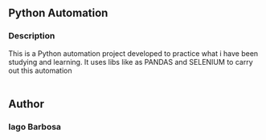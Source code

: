 <H2><strong>Python Automation</strong></H2>
<h3>Description</h3>
This is a Python automation project developed to practice what i have been studying and learning. It uses libs like as PANDAS and SELENIUM to carry out this automation
<br>
<br>

<strong><h2>Author</h2></strong>
<h3>Iago Barbosa</h3>
